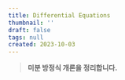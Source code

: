 ```yaml
---
title: Differential Equations
thumbnail: ''
draft: false
tags: null
created: 2023-10-03
---
```



 > 
 > **미분 방정식 개론을 정리합니다.**
